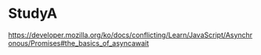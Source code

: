 # StudyA

https://developer.mozilla.org/ko/docs/conflicting/Learn/JavaScript/Asynchronous/Promises#the_basics_of_asyncawait
